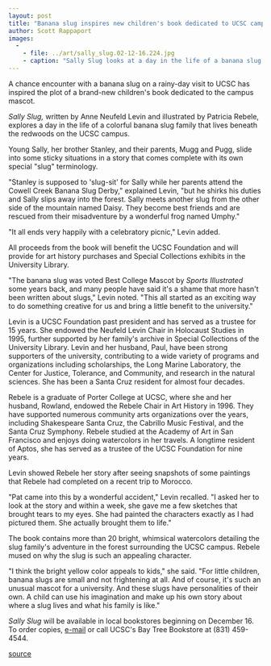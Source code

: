 ```yaml
---
layout: post
title: "Banana slug inspires new children's book dedicated to UCSC campus mascot"
author: Scott Rappaport
images:
  -
    - file: ../art/sally_slug.02-12-16.224.jpg
    - caption: "Sally Slug looks at a day in the life of a banana slug family."
---
```


A chance encounter with a banana slug on a rainy-day visit to UCSC has inspired the plot of a brand-new children's book dedicated to the campus mascot.

_Sally Slug,_ written by Anne Neufeld Levin and illustrated by Patricia Rebele, explores a day in the life of a colorful banana slug family that lives beneath the redwoods on the UCSC campus.

Young Sally, her brother Stanley, and their parents, Mugg and Pugg, slide into some sticky situations in a story that comes complete with its own special "slug" terminology.  

"Stanley is supposed to 'slug-sit' for Sally while her parents attend the Cowell Creek Banana Slug Derby," explained Levin, "but he shirks his duties and Sally slips away into the forest. Sally meets another slug from the other side of the mountain named Daisy. They become best friends and are rescued from their misadventure by a wonderful frog named Umphy."   

"It all ends very happily with a celebratory picnic," Levin added.   

All proceeds from the book will benefit the UCSC Foundation and will provide for art history purchases and Special Collections exhibits in the University Library.  

"The banana slug was voted Best College Mascot by _Sports Illustrated_ some years back, and many people have said it's a shame that more hasn't been written about slugs," Levin noted. "This all started as an exciting way to do something creative for us and bring a little benefit to the university."

Levin is a UCSC Foundation past president and has served as a trustee for 15 years. She endowed the Neufeld Levin Chair in Holocaust Studies in 1995, further supported by her family's archive in Special Collections of the University Library. Levin and her husband, Paul, have been strong supporters of the university, contributing to a wide variety of programs and organizations including scholarships, the Long Marine Laboratory, the Center for Justice, Tolerance, and Community, and research in the natural sciences. She has been a Santa Cruz resident for almost four decades.  

Rebele is a graduate of Porter College at UCSC, where she and her husband, Rowland, endowed the Rebele Chair in Art History in 1996. They have supported numerous community arts organizations over the years, including Shakespeare Santa Cruz, the Cabrillo Music Festival, and the Santa Cruz Symphony. Rebele studied at the Academy of Art in San Francisco and enjoys doing watercolors in her travels. A longtime resident of Aptos, she has served as a trustee of the UCSC Foundation for nine years.   

Levin showed Rebele her story after seeing snapshots of some paintings that Rebele had completed on a recent trip to Morocco.  

"Pat came into this by a wonderful accident," Levin recalled. "I asked her to look at the story and within a week, she gave me a few sketches that brought tears to my eyes. She had painted the characters exactly as I had pictured them. She actually brought them to life."  

The book contains more than 20 bright, whimsical watercolors detailing the slug family's adventure in the forest surrounding the UCSC campus. Rebele mused on why the slug is such an appealing character.  

"I think the bright yellow color appeals to kids," she said. "For little children, banana slugs are small and not frightening at all. And of course, it's such an unusual mascot for a university. And these slugs have personalities of their own. A child can use his imagination and make up his own story about where a slug lives and what his family is like."  

_Sally Slug_ will be available in local bookstores beginning on December 16. To order copies, [e-mail][1] or call UCSC's Bay Tree Bookstore at (831) 459-4544.  

[1]: mailto:slugstore.ucsc.edu

[source](http://www1.ucsc.edu/currents/02-03/12-16/sally.html "Permalink to sally")
